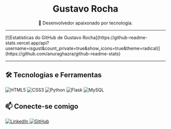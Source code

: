 <div align="center">
  <h1>Gustavo Rocha</h1>
  <p>🚀 Desenvolvedor apaixonado por tecnologia.</p>
</div>

<hr>
[![Estatísticas do GitHub de Gustavo Rocha](https://github-readme-stats.vercel.app/api?username=isgust&count_private=true&show_icons=true&theme=radical)](https://github.com/anuraghazra/github-readme-stats)
<hr>

<h2>🛠️ Tecnologias e Ferramentas</h2>
<p>
  <img src="https://img.shields.io/badge/HTML5-E34F26?style=flat&logo=html5&logoColor=white" alt="HTML5">
  <img src="https://img.shields.io/badge/CSS3-1572B6?style=flat&logo=css3&logoColor=white" alt="CSS3">
  <img src="https://img.shields.io/badge/Python-3776AB?style=flat&logo=python&logoColor=white" alt="Python">
  <img src="https://img.shields.io/badge/Flask-000000?style=flat&logo=flask&logoColor=white" alt="Flask">
  <img src="https://img.shields.io/badge/MySQL-4479A1?style=flat&logo=mysql&logoColor=white" alt="MySQL">
  <!-- Adicione mais tecnologias conforme necessário -->
</p>

<h2>📫 Conecte-se comigo</h2>
<p>
  <a href="https://www.linkedin.com/in/gustavosilvrocha/" target="_blank">
    <img src="https://img.shields.io/badge/LinkedIn-0077B5?style=flat&logo=linkedin&logoColor=white" alt="LinkedIn">
  </a>
  <a href="https://github.com/isgust" target="_blank">
    <img src="https://img.shields.io/badge/GitHub-181717?style=flat&logo=github&logoColor=white" alt="GitHub">
  </a>
  <!-- Adicione mais links sociais conforme necessário -->
</p>

